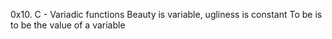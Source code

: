 0x10. C - Variadic functions
Beauty is variable, ugliness is constant
To be is to be the value of a variable
